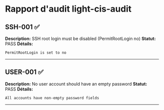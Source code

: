 # Rapport d'audit light-cis-audit

## SSH-001 ✅
**Description:** SSH root login must be disabled (PermitRootLogin no)
**Statut:** PASS
**Détails:**
```
PermitRootLogin is set to no
```
---

## USER-001 ✅
**Description:** No user account should have an empty password
**Statut:** PASS
**Détails:**
```
All accounts have non-empty password fields
```
---

